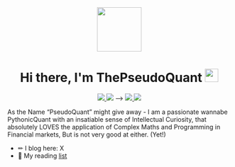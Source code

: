 <div id="header" align="center">
  <img src="https://media.giphy.com/media/M9gbBd9nbDrOTu1Mqx/giphy.gif" width="100"/>
</div>
<h1 align="center"> Hi there, I'm ThePseudoQuant <img src="https://media.giphy.com/media/hvRJCLFzcasrR4ia7z/giphy.gif" width="30px"/>
 </h1>

<p align="center">
 <a href="https://github.com/ThePseudoQuant" alt="Github">
   <img src="https://img.shields.io/badge/-@ThePseudoQuant-%23181717?style=flat-square&logo=github" />
 </a>
   <img src="https://img.shields.io/badge/-@Rehaan-blue?style=flat-square&logo=Linkedin&logoColor=white&link=https://linkedin.com/in/rehaan-ahmed-financial-analyst/" /> -->

 <a href="https://" alt="blog">
   <img src="https://img.shields.io/badge/ThePseudoQuant-FFA500?style=flat-square&logo=rss&logoColor=white" />
 </a>
 <a href="https://twitter.com/thepseudoquant" alt="X">
   <img src="https://img.shields.io/badge/-@ThePseudoQuant-%231DA1F2?style=flat-square&logo=twitter&logoColor=ffffff" />
 </a>  
</p>

As the Name “PseudoQuant” might give away - I am a passionate wannabe PythonicQuant with an insatiable sense of Intellectual Curiosity, that absolutely LOVES the application of Complex Maths and Programming in Financial markets, But is not very good at either. (Yet!)

- ✏  I blog here: X
- 📕 My reading [list](https:)

